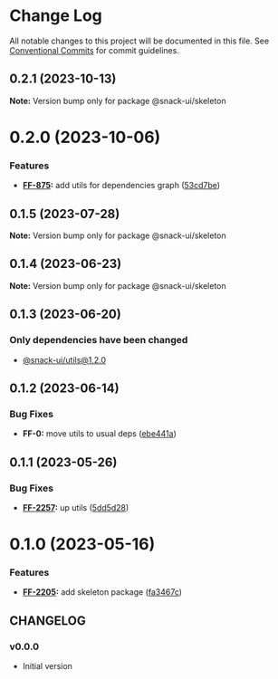 # Change Log

All notable changes to this project will be documented in this file.
See [Conventional Commits](https://conventionalcommits.org) for commit guidelines.

## 0.2.1 (2023-10-13)

**Note:** Version bump only for package @snack-ui/skeleton





# 0.2.0 (2023-10-06)


### Features

* **[FF-875](https://jira.sbercloud.tech/browse/FF-875):** add utils for dependencies graph ([53cd7be](https://git.sbercloud.tech/sbercloud-ui/tokens-design-system/snack-uikit/commits/53cd7be638f01e573cb52b2417a39f4df4f6089b))





## 0.1.5 (2023-07-28)

**Note:** Version bump only for package @snack-ui/skeleton





## 0.1.4 (2023-06-23)

**Note:** Version bump only for package @snack-ui/skeleton





## 0.1.3 (2023-06-20)

### Only dependencies have been changed
* [@snack-ui/utils@1.2.0](https://git.sbercloud.tech/sbercloud-ui/tokens-design-system/snack-uikit/-/blob/master/packages/utils/CHANGELOG.md)





## 0.1.2 (2023-06-14)


### Bug Fixes

* **FF-0:** move utils to usual deps ([ebe441a](https://git.sbercloud.tech/sbercloud-ui/tokens-design-system/snack-uikit/commits/ebe441ac398065cbe8523cbedd3df53176b9aea5))





## 0.1.1 (2023-05-26)


### Bug Fixes

* **[FF-2257](https://jira.sbercloud.tech/browse/FF-2257):** up utils ([5dd5d28](https://git.sbercloud.tech/sbercloud-ui/tokens-design-system/snack-uikit/commits/5dd5d28cdbe14973dcc36759e7db003249930a4b))





# 0.1.0 (2023-05-16)


### Features

* **[FF-2205](https://jira.sbercloud.tech/browse/FF-2205):** add skeleton package ([fa3467c](https://git.sbercloud.tech/sbercloud-ui/tokens-design-system/snack-uikit/commits/fa3467ccf95cb54463575726241ba8631b936d35))





## CHANGELOG

### v0.0.0

- Initial version
